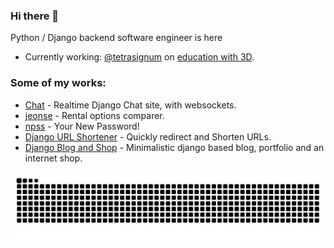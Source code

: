 ### Hi there 👋

Python / Django backend software engineer is here

- Currently working: [@tetrasignum](https://github.com/tetrasignum) on [education with 3D](https://tetrasignum.kr).

### Some of my works:
* [Chat](https://github.com/almazkun/django_chat) - Realtime Django Chat site, with websockets.
* [jeonse](https://github.com/almazkun/jeonse) - Rental options comparer.
* [npss](https://pypi.org/project/npss/) - Your New Password!
* [Django URL Shortener](https://github.com/almazkun/durls) - Quickly redirect and Shorten URLs.
* [Django Blog and Shop](https://akun.dev) - Minimalistic django based blog, portfolio and an internet shop. 

![](https://raw.githubusercontent.com/almazkun/almazkun/snake/dist/github-contribution-grid-snake.svg)
